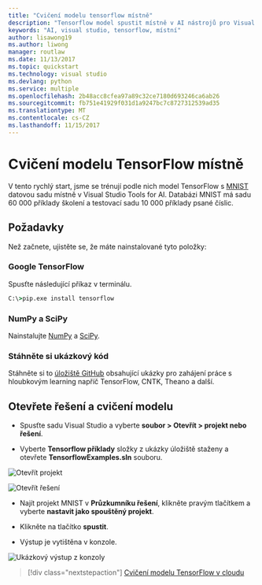 ```yaml
---
title: "Cvičení modelu tensorflow místně"
description: "Tensorflow model spustit místně v AI nástrojů pro Visual Studio"
keywords: "AI, visual studio, tensorflow, místní"
author: lisawong19
ms.author: liwong
manager: routlaw
ms.date: 11/13/2017
ms.topic: quickstart
ms.technology: visual studio
ms.devlang: python
ms.service: multiple
ms.openlocfilehash: 2b48acc8cfea97a89c32ce7180d693246ca6ab26
ms.sourcegitcommit: fb751e41929f031d1a9247bc7c8727312539ad35
ms.translationtype: MT
ms.contentlocale: cs-CZ
ms.lasthandoff: 11/15/2017
---
```

# <a name="train-a-tensorflow-model-locally"></a>Cvičení modelu TensorFlow místně 

V tento rychlý start, jsme se trénují podle nich model TensorFlow s [MNIST](http://yann.lecun.com/exdb/mnist/) datovou sadu místně v Visual Studio Tools for AI. Databázi MNIST má sadu 60 000 příklady školení a testovací sadu 10 000 příklady psané číslic. 

## <a name="prerequisites"></a>Požadavky

Než začnete, ujistěte se, že máte nainstalované tyto položky:

### <a name="google-tensorflow"></a>Google TensorFlow 

Spusťte následující příkaz v terminálu. 
```cmd
C:\>pip.exe install tensorflow
```

### <a name="numpy-and-scipy"></a>NumPy a SciPy 
Nainstalujte [NumPy](https://www.lfd.uci.edu/~gohlke/pythonlibs/#numpy) a [SciPy](https://www.lfd.uci.edu/~gohlke/pythonlibs/#scipy). 

### <a name="download-sample-code"></a>Stáhněte si ukázkový kód
Stáhněte si to [úložiště GitHub](https://github.com/Microsoft/samples-for-ai) obsahující ukázky pro zahájení práce s hloubkovým learning napříč TensorFlow, CNTK, Theano a další. 

## <a name="open-solution-and-train-model"></a>Otevřete řešení a cvičení modelu

- Spusťte sadu Visual Studio a vyberte **soubor > Otevřít > projekt nebo řešení**.

- Vyberte **Tensorflow příklady** složky z ukázky úložiště staženy a otevřete **TensorflowExamples.sln** souboru. 

![Otevřít projekt](media\tensorflow-local\open-project.png)

![Otevřít řešení](media\tensorflow-local\open-solution.png)

- Najít projekt MNIST v **Průzkumníku řešení**, klikněte pravým tlačítkem a vyberte **nastavit jako spouštěný projekt**.

- Klikněte na tlačítko **spustit**. 

- Výstup je vytištěna v konzole.

![Ukázkový výstup z konzoly](media\tensorflow-local\console-output.png)

> [!div class="nextstepaction"]
> [Cvičení modelu TensorFlow v cloudu](tensorflow-vm.md)